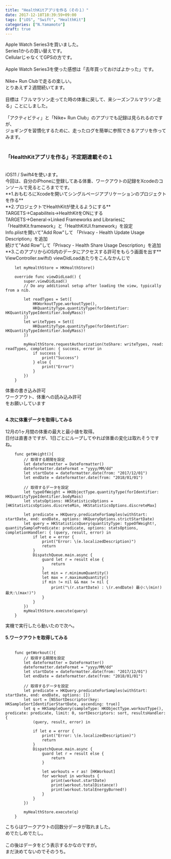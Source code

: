 ```yaml
---
title: "HealthKitアプリを作る（その１）"
date: 2017-12-18T18:39:59+09:00
tags: ["iOS", "Swift", "HealthKit"]
categories: ["N.Yamamoto"]
draft: true
---
```


Apple Watch Series3を買いました。  
Series1からの買い替えです。  
CellularじゃなくてGPSの方です。  
<br />
Apple Watch Series3を使った感想は「去年買っておけばよかった」です。  
<br />
Nike+ Run Clubで走るの楽しい。  
とりあえず２週間続いてます。  
<br />
目標は「フルマラソン走ってた時の体重に戻して、来シーズンフルマラソン走る」ことにしました。  
<br />
「アクティビティ」と「Nike+ Run Club」のアプリでも記録は見られるのですが、  
ジョギングを習慣化するために、走ったログを簡単に参照できるアプリを作ってみます。  
<br />
### 「HealthKitアプリを作る」不定期連載その１  
<br />
iOS11 / Swift4を使います。  
<br />
今回は、自分のiPhoneに登録してある体重、ワークアウトの記録をXcodeのコンソールで見るところまでです。  
<br />
**1.おもむろにXcodeを開いてシングルページアプリケーションのプロジェクトを作る**  
<br />
**2.プロジェクトでHealthKitが使えるようにする**  
<br />
TARGETS→Capabiliteis→HealthKitをONにする  
<br />
TARGETS→General→Linked Frameworks and Librariesに「HealthKit.framework」と「HealthKitUI.framework」を設定  
<br />
Info.plistを開いて"Add Row"して 「Privacy - Health Update Usage Description」を追加  
<br />
続けて"Add Row"して「Privacy - Health Share Usage Description」を追加  
<br />
**3.このアプリからiOS内のデータにアクセスする許可をもらう画面を出す**  
<br />
ViewController.swiftの viewDidLoadあたりをこんなかんじで

```
    let myHealthStore = HKHealthStore()

    override func viewDidLoad() {
        super.viewDidLoad()
        // Do any additional setup after loading the view, typically from a nib.
        
        let readTypes = Set([
            HKWorkoutType.workoutType(),
            HKQuantityType.quantityType(forIdentifier: HKQuantityTypeIdentifier.bodyMass)!
        ])
        let writeTypes = Set([
            HKQuantityType.quantityType(forIdentifier: HKQuantityTypeIdentifier.bodyMass)!
        ])
        
        myHealthStore.requestAuthorization(toShare: writeTypes, read: readTypes, completion: { success, error in
            if success {
                print("Success")
            } else {
                print("Error")
            }
        })
    }
```

体重の書き込み許可  
ワークアウト、体重への読み込み許可  
をお願いしています  
<br />

**4.次に体重データを取得してみる**  
<br />
12月の1ヶ月間の体重の最大と最小値を取得。  
日付は直書きですが、1日ごとにループしてやれば体重の変化は取れそうですね。  

```
    func getWeight(){
        // 取得する期間を設定
        let dateformatter = DateFormatter()
        dateformatter.dateFormat = "yyyy/MM/dd"
        let startDate = dateformatter.date(from: "2017/12/01")
        let endDate = dateformatter.date(from: "2018/01/01")
        
        // 取得するデータを設定
        let typeOfWeight = HKObjectType.quantityType(forIdentifier: HKQuantityTypeIdentifier.bodyMass)
        let statsOptions: HKStatisticsOptions = [HKStatisticsOptions.discreteMin, HKStatisticsOptions.discreteMax]
        
        let predicate = HKQuery.predicateForSamples(withStart: startDate, end: endDate, options: HKQueryOptions.strictStartDate)
        let query = HKStatisticsQuery(quantityType: typeOfWeight!, quantitySamplePredicate: predicate, options: statsOptions, completionHandler: { (query, result, error) in
            if let e = error {
                print("Error: \(e.localizedDescription)")
                return
            }
            DispatchQueue.main.async {
                guard let r = result else {
                    return
                }
                let min = r.minimumQuantity()
                let max = r.maximumQuantity()
                if min != nil && max != nil {
                    print("\(r.startDate) : \(r.endDate) 最小:\(min!) 最大:\(max!)")
                }
            }
        })
        myHealthStore.execute(query)
    }

```

実機で実行したら動いたので次へ。  
<br />
**5.ワークアウトを取得してみる**  
<br />

```
    func getWorkout(){
        // 取得する期間を設定
        let dateformatter = DateFormatter()
        dateformatter.dateFormat = "yyyy/MM/dd"
        let startDate = dateformatter.date(from: "2017/12/01")
        let endDate = dateformatter.date(from: "2018/01/01")

        // 取得するデータを設定
        let predicate = HKQuery.predicateForSamples(withStart: startDate, end: endDate, options: [])
        let sort = [NSSortDescriptor(key: HKSampleSortIdentifierStartDate, ascending: true)]
        let q = HKSampleQuery(sampleType: HKObjectType.workoutType(), predicate: predicate, limit: 0, sortDescriptors: sort, resultsHandler:{
            (query, result, error) in

            if let e = error {
                print("Error: \(e.localizedDescription)")
                return
            }
            DispatchQueue.main.async {
                guard let r = result else {
                    return
                }
            
                let workouts = r as! [HKWorkout]
                for workout in workouts {
                    print(workout.startDate)
                    print(workout.totalDistance!)
                    print(workout.totalEnergyBurned!)
                }
            }
        })
        
        myHealthStore.execute(q)
    }
```

こちらはワークアウトの回数分データが取れました。  
めでたしめでたし。  
<br />
この後はデータをどう表示するかなのですが。  
まだ決めてないのでそのうち。  
<br />
<br />


